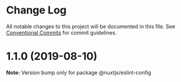 # Change Log

All notable changes to this project will be documented in this file.
See [Conventional Commits](https://conventionalcommits.org) for commit guidelines.

# 1.1.0 (2019-08-10)

**Note:** Version bump only for package @nuxtjs/eslint-config

